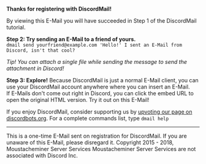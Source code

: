 **Thanks for registering with DiscordMail!**

By viewing this E-Mail you will have succeeded in Step 1 of the DiscordMail tutorial.

__Step 2: Try sending an E-Mail to a friend of yours.__  
`dmail send yourfriend@example.com 'Hello!' I sent an E-Mail from Discord, isn't that cool?`

_Tip! You can attach a single file while sending the message to send the attachment in Discord!_

__Step 3: Explore!__
Because DiscordMail is just a normal E-Mail client, you can use your DiscordMail account anywhere where you can insert an E-Mail.  
If E-Mails don't come out right in Discord, you can click the embed URL to open the original HTML version. Try it out on this E-Mail! 

If you enjoy DiscordMail, consider supporting us by [upvoting our page on discordbots.org](https://discordbots.org/bot/330003632298917889).
For a complete commands list, type `dmail help`

---

This is a one-time E-Mail sent on registration for DiscordMail.
If you are unaware of this E-Mail, please disregard it.
Copyright 2015 - 2018, Moustacheminer Server Services
Moustacheminer Server Services are not associated with Discord Inc.